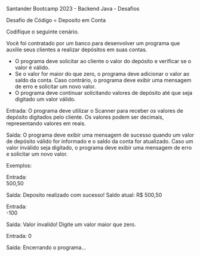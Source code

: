 Santander Bootcamp 2023 - Backend Java - Desafios 

Desafio de Código = Deposito em Conta

Codifique o seguinte cenário.

Você foi contratado por um banco para desenvolver um programa que auxilie seus clientes a realizar depósitos em suas contas. 
- O programa deve solicitar ao cliente o valor do depósito e verificar se o valor é válido. 
- Se o valor for maior do que zero, o programa deve adicionar o valor ao saldo da conta. Caso contrário, o programa deve exibir uma mensagem de erro e solicitar um novo valor. 
- O programa deve continuar solicitando valores de depósito até que seja digitado um valor válido.

Entrada:
O programa deve utilizar o Scanner para receber os valores de depósito digitados pelo cliente. Os valores podem ser decimais, representando valores em reais.

Saída:
O programa deve exibir uma mensagem de sucesso quando um valor de depósito válido for informado e o saldo da conta for atualizado. Caso um valor inválido seja digitado, o programa deve exibir uma mensagem de erro e solicitar um novo valor.

Exemplos:

Entrada:	
500,50

Saída:
Deposito realizado com sucesso!
Saldo atual: R$ 500,50

Entrada:	
-100

Saída:
Valor invalido! Digite um valor maior que zero.

Entrada:
0

Saída:
Encerrando o programa...

